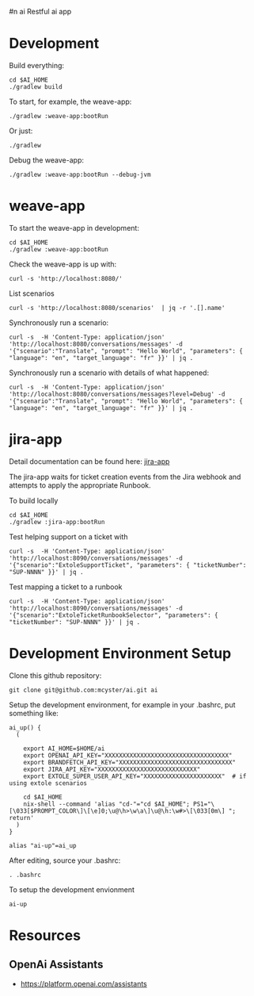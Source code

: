 #n ai
Restful ai app


# Development

Build everything:
```
cd $AI_HOME
./gradlew build
```

To start, for example, the weave-app:
```
./gradlew :weave-app:bootRun
```

Or just:
```
./gradlew
```

Debug the weave-app:
```
./gradlew :weave-app:bootRun --debug-jvm
```

# weave-app

To start the weave-app in development:
```
cd $AI_HOME
./gradlew :weave-app:bootRun
```

Check the weave-app is up with:
```
curl -s 'http://localhost:8080/' 
```

List scenarios
```
curl -s 'http://localhost:8080/scenarios'  | jq -r '.[].name'
```

Synchronously run a scenario:
```
curl -s  -H 'Content-Type: application/json' 'http://localhost:8080/conversations/messages' -d '{"scenario":"Translate", "prompt": "Hello World", "parameters": { "language": "en", "target_language": "fr" }}' | jq .
```

Synchronously run a scenario with details of what happened:
```
curl -s  -H 'Content-Type: application/json' 'http://localhost:8080/conversations/messages?level=Debug' -d '{"scenario":"Translate", "prompt": "Hello World", "parameters": { "language": "en", "target_language": "fr" }}' | jq .
```

# jira-app
Detail documentation can be found here: [jira-app](https://github.com/mcyster/ai/blob/main/docs/jira-app.md)

The jira-app waits for ticket creation events from the Jira webhook and attempts to apply the appropriate Runbook.

To build locally
```
cd $AI_HOME
./gradlew :jira-app:bootRun
```

Test helping support on a ticket with
```
curl -s  -H 'Content-Type: application/json' 'http://localhost:8090/conversations/messages' -d '{"scenario":"ExtoleSupportTicket", "parameters": { "ticketNumber": "SUP-NNNN" }}' | jq .
```

Test mapping a ticket to a runbook
```
curl -s  -H 'Content-Type: application/json' 'http://localhost:8090/conversations/messages' -d '{"scenario":"ExtoleTicketRunbookSelector", "parameters": { "ticketNumber": "SUP-NNNN" }}' | jq .
```

# Development Environment Setup

Clone this github repository:
```
git clone git@github.com:mcyster/ai.git ai
```

Setup the development environment, for example in your .bashrc, put something like:
```
ai_up() {
  (

    export AI_HOME=$HOME/ai
    export OPENAI_API_KEY="XXXXXXXXXXXXXXXXXXXXXXXXXXXXXXXXXXX" 
    export BRANDFETCH_API_KEY="XXXXXXXXXXXXXXXXXXXXXXXXXXXXXXXX"
    export JIRA_API_KEY="XXXXXXXXXXXXXXXXXXXXXXXXXXXX"
    export EXTOLE_SUPER_USER_API_KEY="XXXXXXXXXXXXXXXXXXXXXX"  # if using extole scenarios

    cd $AI_HOME
    nix-shell --command 'alias "cd-"="cd $AI_HOME"; PS1="\[\033[$PROMPT_COLOR\]\[\e]0;\u@\h>\w\a\]\u@\h:\w#>\[\033[0m\] "; return'
  )
}

alias "ai-up"=ai_up
```

After editing, source your .bashrc:
```
. .bashrc
```

To setup the development envionment
```
ai-up
```


# Resources

## OpenAi Assistants
- https://platform.openai.com/assistants

